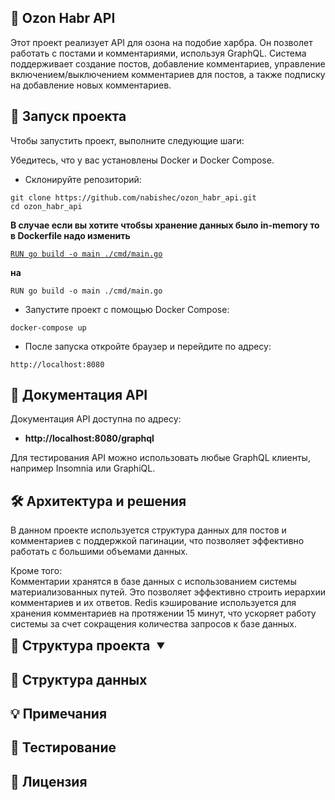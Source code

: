 ## 📝 Ozon Habr API

Этот проект реализует API для озона на подобие харбра. Он позволет работать с постами и комментариями, используя GraphQL. Система поддерживает создание постов, добавление комментариев, управление включением/выключением комментариев для постов, а также подписку на добавление новых комментариев.

## 🚀 Запуск проекта
Чтобы запустить проект, выполните следующие шаги:

Убедитесь, что у вас установлены Docker и Docker Compose.

* Склонируйте репозиторий:
```
git clone https://github.com/nabishec/ozon_habr_api.git
cd ozon_habr_api
```
**В случае если вы хотите чтобsы хранение данных было in-memory то в Dockerfile надо изменить**

[`RUN go build -o main ./cmd/main.go`](Dockerfile#L7)

**на**

`RUN go build -o main ./cmd/main.go`

* Запустите проект с помощью Docker Compose:
```
docker-compose up
```
* После запуска откройте браузер и перейдите по адресу:
```
http://localhost:8080
```

## 📖 Документация API

Документация API доступна по адресу: 
* **http://localhost:8080/graphql**

Для тестирования API можно использовать любые GraphQL клиенты, например Insomnia или GraphiQL.

## 🛠 Архитектура и решения

В данном проекте используется структура данных для постов и комментариев с поддержкой пагинации, что позволяет эффективно работать с большими объемами данных. 
    
Кроме того:     
Комментарии хранятся в базе данных с использованием системы материализованных путей. Это позволяет эффективно строить иерархии комментариев и их ответов.
Redis кэширование используется для хранения комментариев на протяжении 15 минут, что ускоряет работу системы за счет сокращения количества запросов к базе данных.


<details>
    <summary style="display: inline-flex; align-items: center;">
        <h2 style="margin: 0; padding-right: 10px;">📁 Структура проекта </h2>
        <span style="transform: rotate(90deg);">&#9654;</span>
    </summary>

`ozon_habr_api/`<br>
`├── cmd/`<br>
`│   ├── db_connection/`<br>
`│   │   ├──` [cache.go](./cmd/db_connection/cache.go)                (Подключение и настройка Redis для кэширования)<br>
`│   │   └──` [database.go](./cmd/db_connection/database.go)              (Подключение и настройка PostgreSQL)<br>
`│   ├── server/`<br>
`│   │   └──` [server.go](./cmd/server/server.go)               (Настройка и запуск GraphQL сервера)<br>
`│   └──` [main.go](./cmd/main.go)                     (Основная точка входа, настройка и запуск приложения)<br>
`├── graph/`<br>
`│   ├── model/`<br>
`│   │   └──` [models_gen.go](./graph/model/models_gen.go)           (Автоматически сгенерированные GraphQL модели)<br>
`│   ├──` [generated.go](./graph/generated.go)                 (Сгенерированный код GraphQL (gqlgen))<br>
`│   ├──` [resolver.go](./graph/resolver.go)                 (Основные резолверы GraphQL)<br>
`│   ├──` [schema.graphqls](./graph/schema.graphqls)             (Определение GraphQL схемы)<br>
`│   └──` [schema.resolvers.go](./graph/schema.resolvers.go)         (Реализация резолверов GraphQL)<br>
`├── internal/`<br>
`│   ├── handlers/`<br>
`│   │   ├── comment/`                (Обработчики логики комментариев)<br>
`│   │   │   ├──` [interface.go](./)        (Интерфейс для мутаций комментариев)<br>
`│   │   │   └──` [mutations.go](./)        (Реализация мутаций комментариев)<br>
`│   │   └── post_mutation/`          (Обработчики логики постов)<br>
`│   │       ├──` [interface.go](./internal/handlers/post_mutation/interface.go)        (Интерфейс для мутаций постов)<br>
`│   │       └──` [mutations.go](./internal/handlers/post_mutation/mutations.go)        (Реализация мутаций постов)<br>
`│   ├── model/`<br>
`│   │   └──` [model.go](./internal/model/model.go)                (Внутренние модели данных)<br>
`│   └── storage/`<br>
`│       ├──` [interface.go](./internal/storage/interface.go)            (Интерфейс для хранилища данных (PostgreSQL, in-memory))<br>
`│       ├──` db/<br>
`│       │   └──` [resolvers.go](./internal/storage/db/resolvers.go)        (Реализация хранилища данных в PostgreSQL)<br>
`│       └──` in-memory/<br>
`│           └──` [resolvers.go](./internal/storage/in-memory/resolvers.go)        (Реализация хранилища данных в памяти)<br>
`├── migrations/`<br>
`│   └──` [001_create_tables.up.sql](./migrations/001_create_tables.up.sql)    (SQL скрипт для миграции базы данных (создание таблиц))<br>
`├── tools/`<br>
`│    └──` [tools.go](./tools/tools.go)                   (Инструменты для генерации кода gqlgen)<br>
`├──` [.env](./.env)                            (Файл с переменными окружения (настройки базы данных, Redis и т.д.))<br>
`├──` [.gitignore](./.gitignore)                      (Список игнорируемых файлов и директорий для Git)<br>
`├──` [docker-compose.yml](./docker-compose.yml)              (Конфигурация Docker Compose для запуска приложения и зависимостей)<br>
`├──` [Dockerfile](./Dockerfile)                      (Инструкции для сборки Docker образа)<br>
`├──` [go.mod](./go.mod)                          (Файл зависимостей Go)<br>
`├──` [go.sum](./go.sum)                          (Файл с контрольными суммами зависимостей Go)<br>
`├──` [gqlgen.yml](./gqlgen.yml)                      (Конфигурационный файл для gqlgen)<br>
`├──` [LICENSE](./LICENSE)                         (Лицензия проекта)<br>
`└──` [README.md](./README.md)                       (Файл с описанием проекта)<br>

</details>

## 📝 Структура данных
## 💡 Примечания
## 🧪 Тестирование
## 📜 Лицензия
